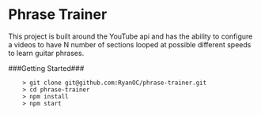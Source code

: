 # Phrase Trainer

This project is built around the YouTube api and has the ability to configure a videos to have N number of sections looped at possible different speeds to learn guitar phrases.

###Getting Started###

```
	> git clone git@github.com:RyanOC/phrase-trainer.git
	> cd phrase-trainer
	> npm install
	> npm start
```
